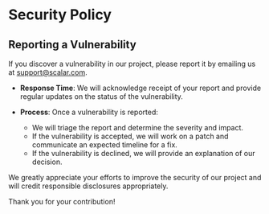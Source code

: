 # Security Policy

## Reporting a Vulnerability

If you discover a vulnerability in our project, please report it by emailing us at [support@scalar.com](mailto:support@scalar.com).

- **Response Time**: We will acknowledge receipt of your report and provide regular updates on the status of the vulnerability.

- **Process**: Once a vulnerability is reported:
  - We will triage the report and determine the severity and impact.
  - If the vulnerability is accepted, we will work on a patch and communicate an expected timeline for a fix.
  - If the vulnerability is declined, we will provide an explanation of our decision.

We greatly appreciate your efforts to improve the security of our project and will credit responsible disclosures appropriately.

Thank you for your contribution!
